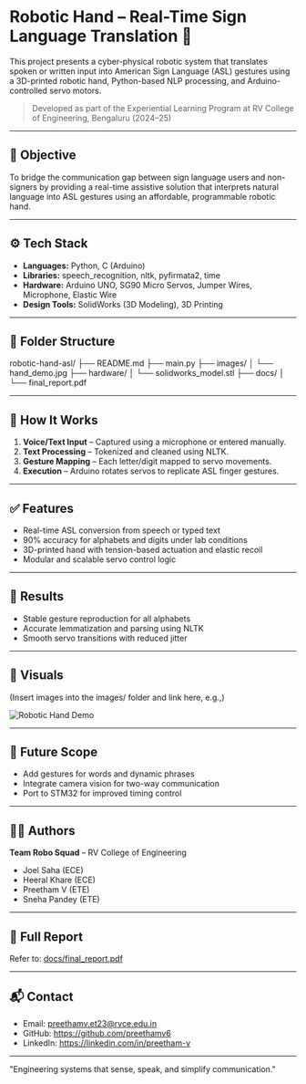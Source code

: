 # Robotic Hand – Real-Time Sign Language Translation 🤖

This project presents a cyber-physical robotic system that translates spoken or written input into American Sign Language (ASL) gestures using a 3D-printed robotic hand, Python-based NLP processing, and Arduino-controlled servo motors.

> Developed as part of the Experiential Learning Program at RV College of Engineering, Bengaluru (2024–25)

---

## 🎯 Objective

To bridge the communication gap between sign language users and non-signers by providing a real-time assistive solution that interprets natural language into ASL gestures using an affordable, programmable robotic hand.

---

## ⚙️ Tech Stack

- **Languages:** Python, C (Arduino)
- **Libraries:** speech_recognition, nltk, pyfirmata2, time
- **Hardware:** Arduino UNO, SG90 Micro Servos, Jumper Wires, Microphone, Elastic Wire
- **Design Tools:** SolidWorks (3D Modeling), 3D Printing

---

## 📂 Folder Structure

robotic-hand-asl/
├── README.md
├── main.py
├── images/
│   └── hand_demo.jpg
├── hardware/
│   └── solidworks_model.stl
├── docs/
│   └── final_report.pdf

---

## 🧠 How It Works

1. **Voice/Text Input** – Captured using a microphone or entered manually.
2. **Text Processing** – Tokenized and cleaned using NLTK.
3. **Gesture Mapping** – Each letter/digit mapped to servo movements.
4. **Execution** – Arduino rotates servos to replicate ASL finger gestures.

---

## ✅ Features

- Real-time ASL conversion from speech or typed text
- 90% accuracy for alphabets and digits under lab conditions
- 3D-printed hand with tension-based actuation and elastic recoil
- Modular and scalable servo control logic

---

## 🧪 Results

- Stable gesture reproduction for all alphabets
- Accurate lemmatization and parsing using NLTK
- Smooth servo transitions with reduced jitter

---

## 📸 Visuals

(Insert images into the images/ folder and link here, e.g.,)

![Robotic Hand Demo](images/hand_demo.jpg)

---

## 🚀 Future Scope

- Add gestures for words and dynamic phrases
- Integrate camera vision for two-way communication
- Port to STM32 for improved timing control

---

## 👨‍💻 Authors

**Team Robo Squad** – RV College of Engineering  
- Joel Saha (ECE)  
- Heeral Khare (ECE)  
- Preetham V (ETE)  
- Sneha Pandey (ETE)

---

## 📄 Full Report

Refer to: [docs/final_report.pdf](docs/final_report.pdf)

---

## 📬 Contact

- Email: preethamv.et23@rvce.edu.in
- GitHub: https://github.com/preethamv6
- LinkedIn: https://linkedin.com/in/preetham-v

---

"Engineering systems that sense, speak, and simplify communication."
